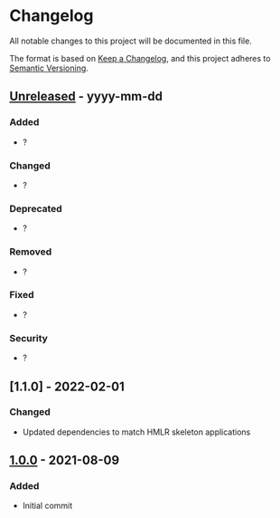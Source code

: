 # Changelog
All notable changes to this project will be documented in this file.

The format is based on [Keep a Changelog](https://keepachangelog.com/en/1.0.0/),
and this project adheres to [Semantic Versioning](https://semver.org/spec/v2.0.0.html).

## [Unreleased] - yyyy-mm-dd
### Added
- ?
### Changed
- ?
### Deprecated
- ?
### Removed
- ?
### Fixed
- ?
### Security
- ?

## [1.1.0] - 2022-02-01
### Changed
- Updated dependencies to match HMLR skeleton applications

## [1.0.0] - 2021-08-09
### Added
- Initial commit

[Unreleased]: https://github.com/LandRegistry/eslint-config/compare/v1.1.0...develop
[Unreleased]: https://github.com/LandRegistry/eslint-config/compare/v1.1.0
[1.0.0]: https://github.com/LandRegistry/eslint-config/releases/tag/v1.0.0

